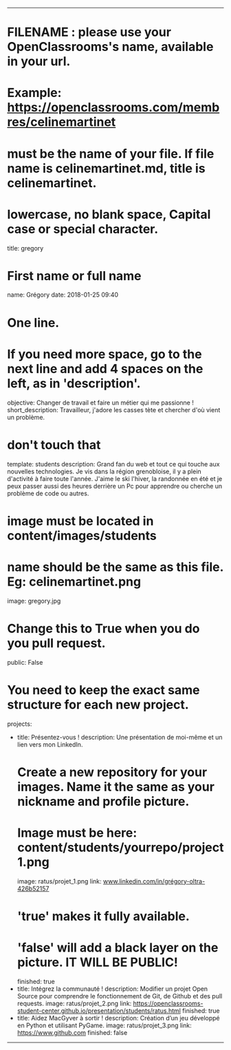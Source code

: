 ---

# FILENAME : please use your OpenClassrooms's name, available in your url.
# Example: https://openclassrooms.com/membres/celinemartinet
# must be the name of your file. If file name is celinemartinet.md, title is celinemartinet.
# lowercase, no blank space, Capital case or special character.
title: gregory

# First name or full name
name: Grégory
date: 2018-01-25 09:40

# One line.
# If you need more space, go to the next line and add 4 spaces on the left, as in 'description'.
objective: Changer de travail et faire un métier qui me passionne !
short_description: Travailleur, j'adore les casses tète et chercher d'où vient un problème. 

# don't touch that
template: students
description:
    Grand fan du web et tout ce qui touche aux nouvelles technologies.
    Je vis dans la région grenobloise, il y a plein d'activité à faire toute l'année. 
    J'aime le ski l'hiver, la randonnée en été et je peux passer aussi des heures derrière 
    un Pc pour apprendre ou cherche un problème de code ou autres.


# image must be located in content/images/students
# name should be the same as this file. Eg: celinemartinet.png
image: gregory.jpg

# Change this to True when you do you pull request.
public: False

# You need to keep the exact same structure for each new project.
projects:
  - title: Présentez-vous !
    description: Une présentation de moi-même et un lien vers mon LinkedIn.
    # Create a new repository for your images. Name it the same as your nickname and profile picture.
    # Image must be here: content/students/yourrepo/project1.png
    image: ratus/projet_1.png
    link: www.linkedin.com/in/grégory-oltra-426b52157
    # 'true' makes it fully available.
    # 'false' will add a black layer on the picture. IT WILL BE PUBLIC!
    finished: true
  - title: Intégrez la communauté !
    description: Modifier un projet Open Source pour comprendre le fonctionnement de Git, de Github et des pull requests. 
    image: ratus/projet_2.png
    link: https://openclassrooms-student-center.github.io/presentation/students/ratus.html
    finished: true
  - title: Aidez MacGyver à sortir !
    description: Création d’un jeu développé en Python et utilisant PyGame.
    image: ratus/projet_3.png
    link: https://www.github.com
    finished: false
---